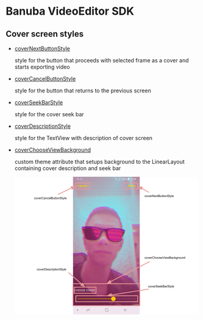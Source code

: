 # Banuba VideoEditor SDK
## Cover screen styles

- [coverNextButtonStyle](https://github.com/Banuba/ve-sdk-android-integration-sample/blob/main/app/src/main/res/values/themes.xml#L191)

    style for the button that proceeds with selected frame as a cover and starts exporting video
- [coverCancelButtonStyle](https://github.com/Banuba/ve-sdk-android-integration-sample/blob/main/app/src/main/res/values/themes.xml#L192)

    style for the button that returns to the previous screen
- [coverSeekBarStyle](https://github.com/Banuba/ve-sdk-android-integration-sample/blob/main/app/src/main/res/values/themes.xml#L193)

    style for the cover seek bar
- [coverDescriptionStyle](https://github.com/Banuba/ve-sdk-android-integration-sample/blob/main/app/src/main/res/values/themes.xml#L194)

    style for the TextView with description of cover screen
- [coverChooseViewBackground](https://github.com/Banuba/ve-sdk-android-integration-sample/blob/main/app/src/main/res/values/themes.xml#L195)

    custom theme attribute that setups background to the LinearLayout containing cover description and seek bar

    ![img](screenshots/cover.png)